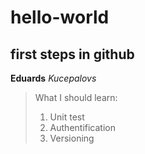# hello-world
## first steps in github
**Eduards**
*Kucepalovs*
> What I should learn:
> 1. Unit test
> 2. Authentification
> 3. Versioning
